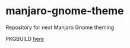 # manjaro-gnome-theme
Repository for next Manjaro Gnome theming

PKGBUILD [here](https://github.com/manjaro/packages-community/tree/master/adapta-manjaro-themes-dev)
